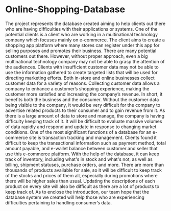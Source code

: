 # Online-Shopping-Database
The project represents the database created aiming to help clients out there who are having difficulties with their applications or systems. One of the potential clients is a client who are working in a multinational technology company which focuses mainly on e-commerce. The client aims to create a shopping app platform where many stores can register under this app for selling purposes and promotes their business. There are many potential customers out there. However, without proper approach, even a big multinational technology company may not be able to grasp the attention of the audiences. Clients with insufficient customer data may not be able to use the information gathered to create targeted lists that will be used for directing marketing efforts. Both in-store and online businesses collect customer data for a variety of reasons. Collecting customer data allows a company to enhance a customer’s shopping experience, making the customer more satisfied and increasing the company’s revenue. In short, it benefits both the business and the consumer. Without the customer data being visible to the company, it would be very difficult for the company to advertise related products to their consumer and to gain revenue from it. As there is a large amount of data to store and manage, the company is having difficulty keeping track of it. It will be difficult to evaluate massive volumes of data rapidly and respond and update in response to changing market conditions. One of the most significant functions of a database for an e-commerce site is transaction tracking and management. Clients found it difficult to keep the transactional information such as payment method, total amount payable, and e-wallet balance between customer and seller that use this e-commerce platform. With the help of the database, it can keep track of inventory, including what's in stock and what's not, as well as billing, shipment statuses, purchase orders, and more. There are more than thousands of products available for sale, so it will be difficult to keep track of the stocks and prices of them all, especially during promotions where there will be higher sales than usual. Updating the descriptions of each product on every site will also be difficult as there are a lot of products to keep track of. As to enclose the introduction, our team hope that the database system we created will help those who are experiencing difficulties pertaining to handling consumer’s data.
